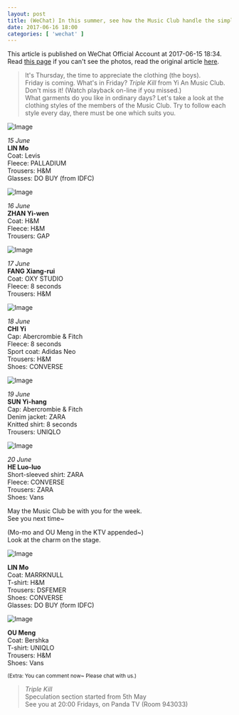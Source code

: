 ```yaml
---
layout: post
title: (WeChat) In this summer, see how the Music Club handle the simple basic garments~
date: 2017-06-16 18:00
categories: [ 'wechat' ]
---
```


This article is published on WeChat Official Account at 2017-06-15 18:34. Read [this page](https://github.com/Quadrifolium/originalplan/blob/gh-pages/_posts/WeChat/2017-06-15-WeChat-Original-Plan.md) if you can't see the photos, read the original article [here](https://mp.weixin.qq.com/s/jN2OdEdZJT0lSkgD7MuKmg).

<!-- more -->

> It's Thursday, the time to appreciate the clothing (the boys).  
> Friday is coming. What's in Friday? *Triple Kill* from Yi An Music Club. Don't miss it! (Watch playback on-line if you missed.)  
> What garments do you like in ordinary days? Let's take a look at the clothing styles of the members of the Music Club. Try to follow each style every day, there must be one which suits you.

![Image](http://mmbiz.qpic.cn/mmbiz_jpg/XOMVurd7hjQ1dalUzkbTGofYcvR5PPBPuQBv5tPrvG8qK5cFFGibHwKo3VqWnMtibulBFjo7zGb9OeQkbmUbM4gw/640)

*15 June*  
**LIN Mo**  
Coat: Levis  
Fleece: PALLADIUM  
Trousers: H&M  
Glasses: DO BUY (from IDFC)

![Image](http://mmbiz.qpic.cn/mmbiz_jpg/XOMVurd7hjQ1dalUzkbTGofYcvR5PPBPnqgamias4T57p2TXy8N6kxGUSBHE1FRlSC6KGribYV6Ss92GOFRX33OA/640)

*16 June*  
**ZHAN Yi-wen**  
Coat: H&M  
Fleece: H&M  
Trousers: GAP

![Image](http://mmbiz.qpic.cn/mmbiz_jpg/XOMVurd7hjQ1dalUzkbTGofYcvR5PPBPgpadpYMPvPiabChDamgr6YXYVcWAoI907bjoqvPiaUw9jibPR9htzmbOg/640)

*17 June*  
**FANG Xiang-rui**  
Coat: OXY STUDIO  
Fleece: 8 seconds  
Trousers: H&M

![Image](http://mmbiz.qpic.cn/mmbiz_jpg/XOMVurd7hjQ1dalUzkbTGofYcvR5PPBPibZZLqCjxfq7XIM2OxML4ibvFbgtcov7JAghFRFnXPCnXqM4pXiaMXLcg/640)

*18 June*  
**CHI Yi**  
Cap: Abercrombie & Fitch  
Fleece: 8 seconds  
Sport coat: Adidas Neo  
Trousers: H&M  
Shoes: CONVERSE

![Image](http://mmbiz.qpic.cn/mmbiz_jpg/XOMVurd7hjQ1dalUzkbTGofYcvR5PPBPPuIolLX3wRW0fIp6wyUuVrH1eGiaGhcuticNDD2teKt2y2mY6fMmzibyA/640)

*19 June*  
**SUN Yi-hang**  
Cap: Abercrombie & Fitch  
Denim jacket: ZARA  
Knitted shirt: 8 seconds  
Trousers: UNIQLO

![Image](http://mmbiz.qpic.cn/mmbiz_jpg/XOMVurd7hjQ1dalUzkbTGofYcvR5PPBPWDDA8mz8MIIHFCD7lYibArsnWXJgjfibUrpFpABJLP9l0lF3orkZzicibA/640)

*20 June*  
**HE Luo-luo**  
Short-sleeved shirt: ZARA  
Fleece: CONVERSE  
Trousers: ZARA  
Shoes: Vans

May the Music Club be with you for the week.  
See you next time~

(Mo-mo and OU Meng in the KTV appended~)  
Look at the charm on the stage.

![Image](http://mmbiz.qpic.cn/mmbiz_jpg/XOMVurd7hjQ1dalUzkbTGofYcvR5PPBPwlCica5yxiadG9oC1GLT7krXA4iaY9FONwq7z5WPC2tKHOb9nqVfWxJow/640)

**LIN Mo**  
Coat: MARRKNULL  
T-shirt: H&M  
Trousers: DSFEMER  
Shoes: CONVERSE  
Glasses: DO BUY (form IDFC)

![Image](http://mmbiz.qpic.cn/mmbiz_jpg/XOMVurd7hjQ1dalUzkbTGofYcvR5PPBPH7Cwic9AxVYK25twFjKsxmF9VtEMqoWSzaoGuBBBdicnOgiaXPrbGoiaOg/640)

**OU Meng**  
Coat: Bershka  
T-shirt: UNIQLO  
Trousers: H&M  
Shoes: Vans

<small>(Extra: You can comment now~ Please chat with us.)</small>

> *Triple Kill*  
> Speculation section started from 5th May  
> See you at 20:00 Fridays, on Panda TV (Room 943033)
